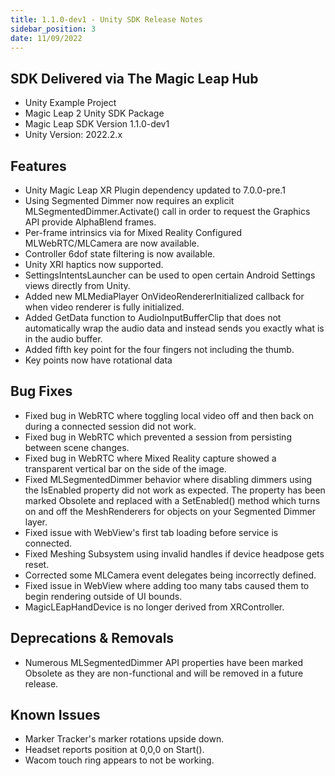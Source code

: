 ```yaml
---
title: 1.1.0-dev1 - Unity SDK Release Notes
sidebar_position: 3
date: 11/09/2022
---
```


## SDK Delivered via The Magic Leap Hub

- Unity Example Project
- Magic Leap 2 Unity SDK Package
- Magic Leap SDK Version 1.1.0-dev1
- Unity Version: 2022.2.x

## Features

- Unity Magic Leap XR Plugin dependency updated to 7.0.0-pre.1
- Using Segmented Dimmer now requires an explicit MLSegmentedDimmer.Activate() call in order to request the Graphics API provide AlphaBlend frames.
- Per-frame intrinsics via for Mixed Reality Configured MLWebRTC/MLCamera are now available.
- Controller 6dof state filtering is now available.
- Unity XRI haptics now supported.
- SettingsIntentsLauncher can be used to open certain Android Settings views directly from Unity.
- Added new MLMediaPlayer OnVideoRendererInitialized callback for when video renderer is fully initialized.
- Added GetData function to AudioInputBufferClip that does not automatically wrap the audio data and instead sends you exactly what is in the audio buffer.
- Added fifth key point for the four fingers not including the thumb.
- Key points now have rotational data

## Bug Fixes

- Fixed bug in WebRTC where toggling local video off and then back on during a connected session did not work.
- Fixed bug in WebRTC which prevented a session from persisting between scene changes.
- Fixed bug in WebRTC where Mixed Reality capture showed a transparent vertical bar on the side of the image.
- Fixed MLSegmentedDimmer behavior where disabling dimmers using the IsEnabled property did not work as expected. The property has been marked Obsolete and replaced with a SetEnabled() method which turns on and off the MeshRenderers for objects on your Segmented Dimmer layer.
- Fixed issue with WebView's first tab loading before service is connected.
- Fixed Meshing Subsystem using invalid handles if device headpose gets reset.
- Corrected some MLCamera event delegates being incorrectly defined.
- Fixed issue in WebView where adding too many tabs caused them to begin rendering outside of UI bounds.
- MagicLEapHandDevice is no longer derived from XRController.

## Deprecations & Removals

- Numerous MLSegmentedDimmer API properties have been marked Obsolete as they are non-functional and will be removed in a future release.

## Known Issues

- Marker Tracker's marker rotations upside down.
- Headset reports position at 0,0,0 on Start().
- Wacom touch ring appears to not be working.
